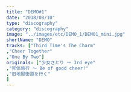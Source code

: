 ```yaml
---
title: "DEMO#1"
date: "2018/08/10"
type: "discography"
category: "discography"
image: "../images/etc/DEMO_1/DEMO1_mini.jpg"
shortName: "DEMO"
tracks: ["Third Time's The Charm"
,"Cheer Together"
,"One By Two"]
originals: ["少女さとり ～ 3rd eye"
,"死体旅行 ～ Be of good cheer!"
,"旧地獄街道を行く"
]
---
```


